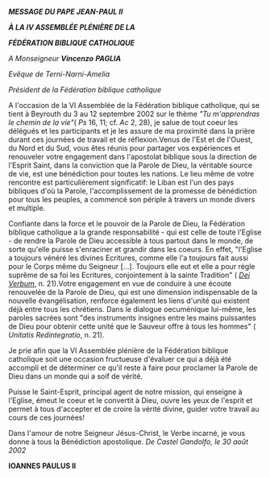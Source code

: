 ***MESSAGE DU PAPE JEAN-PAUL II***

***À LA IV ASSEMBLÉE PLÉNIÈRE DE LA***

***FÉDÉRATION BIBLIQUE CATHOLIQUE***

*A Monseigneur **Vincenzo** **PAGLIA***

*Evêque de Terni-Narni-Amelia*

*Président de la Fédération biblique catholique*

A l'occasion de la VI Assemblée de la Fédération biblique catholique, qui se tient à Beyrouth du 3 au 12 septembre 2002 sur le thème *"Tu m'apprendras le chemin de la vie"*( *Ps* 16, 11; cf. *Ac* 2, 28), je salue de tout coeur les délégués et les participants et je les assure de ma proximité dans la prière durant ces journées de travail et de réflexion.Venus de l'Est et de l'Ouest, du Nord et du Sud, vous êtes réunis pour partager vos expériences et renouveler votre engagement dans l'apostolat biblique sous la direction de l'Esprit Saint, dans la conviction que la Parole de Dieu, la véritable source de vie, est une bénédiction pour toutes les nations. Le lieu même de votre rencontre est particulièrement significatif: le Liban est l'un des pays bibliques d'où la Parole, l'accomplissement de la promesse de bénédiction pour tous les peuples, a commencé son périple à travers un monde divers et multiple.

Confiante dans la force et le pouvoir de la Parole de Dieu, la Fédération biblique catholique a la grande responsabilité - qui est celle de toute l'Eglise - de rendre la Parole de Dieu accessible à tous partout dans le monde, de sorte qu'elle puisse s'enraciner et grandir dans les coeurs. En effet, "l'Eglise a toujours vénéré les divines Ecritures, comme elle l'a toujours fait aussi pour le Corps même du Seigneur \[...\]. Toujours elle eut et elle a pour règle suprême de sa foi les Ecritures, conjointement à la sainte Tradition" ( *[Dei Verbum](http://localhost/archive/hist_councils/ii_vatican_council/documents/vat-ii_const_19651118_dei-verbum_fr.html)*, n. 21).Votre engagement en vue de conduire à une écoute renouvelée de la Parole de Dieu, qui est une dimension indispensable de la nouvelle évangélisation, renforce également les liens d'unité qui existent déjà entre tous les chrétiens. Dans le dialogue oecuménique lui-même, les paroles sacrées sont "des instruments insignes entre les mains puissantes de Dieu pour obtenir cette unité que le Sauveur offre à tous les hommes" ( *Unitatis Redintegratio*, n. 21).

Je prie afin que la VI Assemblée plénière de la Fédération biblique catholique soit une occasion fructueuse d'évaluer ce qui a déjà été accompli et de déterminer ce qu'il reste à faire pour proclamer la Parole de Dieu dans un monde qui a soif de vérité.

Puisse le Saint-Esprit, principal agent de notre mission, qui enseigne à l'Eglise, émeut le coeur et le convertit à Dieu, ouvre les yeux de l'esprit et permet à tous d'accepter et de croire la vérité divine, guider votre travail au cours de ces journées!

Dans l'amour de notre Seigneur Jésus-Christ, le Verbe incarné, je vous donne à tous la Bénédiction apostolique. *De Castel Gandolfo, le 30 août 2002*

**IOANNES PAULUS II**